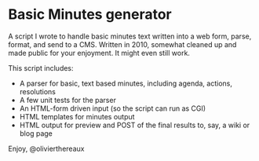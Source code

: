 # Basic Minutes generator

A script I wrote to handle basic minutes text written into a web form, parse, format, and send to a CMS. 
Written in 2010, somewhat cleaned up and made public for your enjoyment. It might even still work.

This script includes:

* A parser for basic, text based minutes, including agenda, actions, resolutions
* A few unit tests for the parser
* An HTML-form driven input (so the script can run as CGI)
* HTML templates for minutes output
* HTML output for preview and POST of the final results to, say, a wiki or blog page

Enjoy,
@olivierthereaux